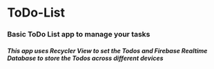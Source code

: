 # ToDo-List
### Basic ToDo List app to manage your tasks

##### This app uses Recycler View to set the Todos and Firebase Realtime Database to store the Todos across different devices 
